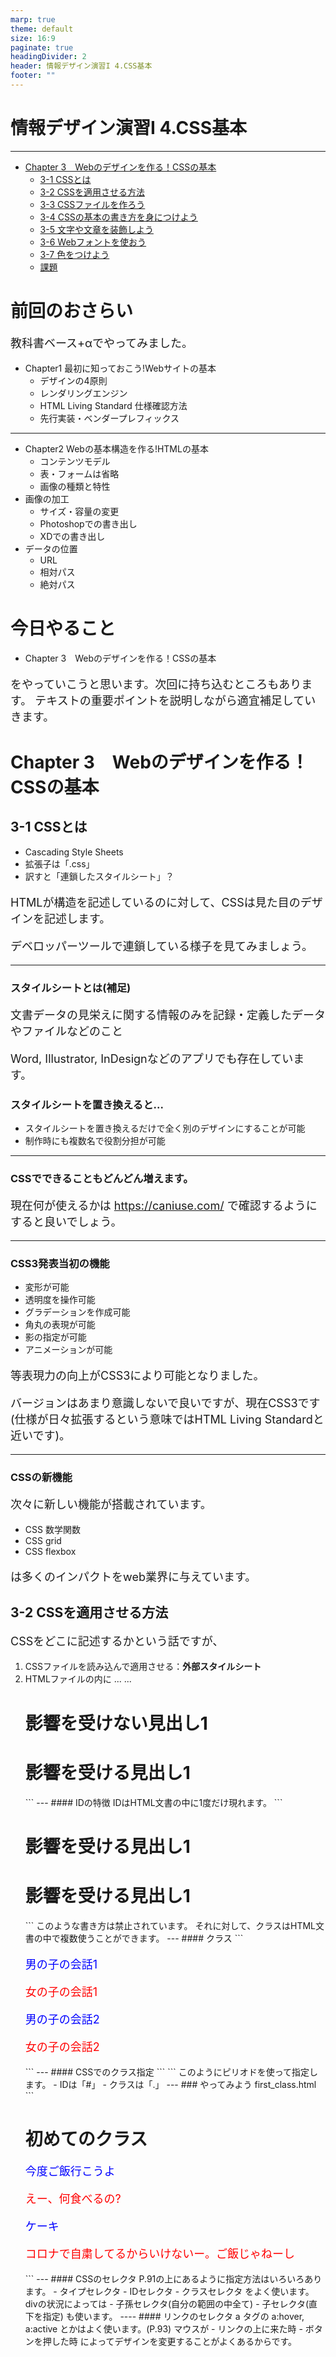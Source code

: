 ```yaml
---
marp: true
theme: default
size: 16:9
paginate: true
headingDivider: 2
header: 情報デザイン演習I 4.CSS基本
footer: ""
---
```


# 情報デザイン演習I 4.CSS基本<!-- omit in toc -->

---

- [Chapter 3　Webのデザインを作る！CSSの基本](#chapter-3webのデザインを作るcssの基本)
  - [3-1 CSSとは](#3-1-cssとは)
  - [3-2 CSSを適用させる方法](#3-2-cssを適用させる方法)
  - [3-3 CSSファイルを作ろう](#3-3-cssファイルを作ろう)
  - [3-4 CSSの基本の書き方を身につけよう](#3-4-cssの基本の書き方を身につけよう)
  - [3-5 文字や文章を装飾しよう](#3-5-文字や文章を装飾しよう)
  - [3-6 Webフォントを使おう](#3-6-webフォントを使おう)
  - [3-7 色をつけよう](#3-7-色をつけよう)
  - [課題](#課題)



# 前回のおさらい<!-- omit in toc -->
教科書ベース+αでやってみました。
- Chapter1 最初に知っておこう!Webサイトの基本
  - デザインの4原則
  - レンダリングエンジン
  - HTML Living Standard 仕様確認方法
  - 先行実装・ベンダープレフィックス

---
- Chapter2 Webの基本構造を作る!HTMLの基本
  - コンテンツモデル
  - 表・フォームは省略
  - 画像の種類と特性
- 画像の加工
  - サイズ・容量の変更
  - Photoshopでの書き出し
  - XDでの書き出し
- データの位置
  - URL
  - 相対パス
  - 絶対パス

# 今日やること<!-- omit in toc -->
- Chapter 3　Webのデザインを作る！CSSの基本

をやっていこうと思います。次回に持ち込むところもあります。
テキストの重要ポイントを説明しながら適宜補足していきます。

# Chapter 3　Webのデザインを作る！CSSの基本

## 3-1 CSSとは
- Cascading Style Sheets
- 拡張子は「.css」
- 訳すと「連鎖したスタイルシート」？

HTMLが構造を記述しているのに対して、CSSは見た目のデザインを記述します。

デベロッパーツールで連鎖している様子を見てみましょう。

---
### スタイルシートとは(補足)<!-- omit in toc -->
文書データの見栄えに関する情報のみを記録・定義したデータやファイルなどのこと

Word, Illustrator, InDesignなどのアプリでも存在しています。

### スタイルシートを置き換えると...<!-- omit in toc -->
- スタイルシートを置き換えるだけで全く別のデザインにすることが可能
- 制作時にも複数名で役割分担が可能

---
### CSSでできることもどんどん増えます。<!-- omit in toc -->

現在何が使えるかは
https://caniuse.com/
で確認するようにすると良いでしょう。

---
### CSS3発表当初の機能<!-- omit in toc -->
- 変形が可能
- 透明度を操作可能
- グラデーションを作成可能
- 角丸の表現が可能
- 影の指定が可能
- アニメーションが可能

等表現力の向上がCSS3により可能となりました。

バージョンはあまり意識しないで良いですが、現在CSS3です(仕様が日々拡張するという意味ではHTML Living Standardと近いです)。

---
### CSSの新機能<!-- omit in toc -->

次々に新しい機能が搭載されています。

- CSS 数学関数
- CSS grid
- CSS flexbox

は多くのインパクトをweb業界に与えています。

## 3-2 CSSを適用させる方法
CSSをどこに記述するかという話ですが、
1. CSSファイルを読み込んで適用させる：**外部スタイルシート**
2. HTMLファイルの<head>内に<style>タグで指定する：**内部スタイルシート**
3. HTMLタグの中にstyle属性を指定する：**インラインCSS**

と3つ記載あるので、まずは試してみましょう。

---
### やってみよう<!-- omit in toc -->
1. VSCを開いて、ID_ROOTが開かれていることを確認
2. 今日の作業フォルダ**ID_04**を作成,その中に**c3-02**フォルダを作成
3. 03-02の中にc3-02-1.htmlを作成して、P.89を入力
4. 同じくstyle.cssを作成して

```
h1 {
   color: red;
}
p {
   font-size: 18px;
}
```
5. c3-02-2.htmlを作成してP.90を入力
6. c3-03-3.htmlを作成してP.91を入力

どのhtmlも同じように見えますか？

---
### どれ使うの？<!-- omit in toc -->
結論から言えば、
> cssの記述には「1. CSSファイルを読み込んで適用させる」を使いましょう。

ちょっとした実験などをするときに2を、3はよっぽどの理由がない限り使いません。

理由としては、
> 複数ページのデザインを一括で変更したいから

となります。

## 3-3 CSSファイルを作ろう
1. **ID_04**に**c3-03**フォルダを作成
2. その中にstyle.cssを作成してP.92を記述
3. **c3-03**に**c-03-2.html**を作成してP.93を記述
4. Live Serverで見てみよう。

## 3-4 CSSの基本の書き方を身につけよう
セレクタ・プロパティ・値の3つを組み合わせて記述します。
```
セレクタ {
   プロパティ1: 値1;
   プロパティ2: 値2;
}
```
のように書いていきます。「:」とその後のスペース、「;」を間違えないように。
- セレクタ：どこの要素の
- プロパティ：何を
- 値：これにしてください

という感じです。

---
### 書くときのルール<!-- omit in toc -->
- 改行、最初は入れておきましょう(省略可能)
- 半角英数字で書く
- 小文字を使おう
- 複数のセレクタに指定するときは、「,」で区切ります。
- 単位は「px」「%」「rem」あたりから覚えよう。(本当は色々あります)

---
### divタグ<!-- omit in toc -->
P.96の下に記載があるので、説明します。
デザイン的な表現をアシストするためのタグです。

---
### やってみよう<!-- omit in toc -->
1. **ID_04**に**c3-04**フォルダを作成
2. その中にstyle.cssを作成しよう(p.96右)
3. c3-04-1.htmlを作成して、bodyタグの中に(p.96左)をかこう。style.cssにリンクを忘れずに。

---
### 答え<!-- omit in toc -->
style.cssはそのままでいいですが、c3-04-1.htmlは
```
<!DOCTYPE html>
<html>
   <head>
      <meta charset="UTF-8">
      <title>c3-04-1</title>
      <link rel="stylesheet" href="style.css">
   </head>
   <body>
      <div>
         <p>まんまる子猫</p>
      </div>
      <p>のんびり子猫</p>
   </body>
</html>
```

この教科書いきなり省くなぁ...

---
### 要素の中の要素を指定するセレクタ<!-- omit in toc -->
```
div p {
   color: red;
}
```
だと、divタグの中にあるpタグとなります。

```
div, p{
   color: red;
}
```
だと、divタグとpタグに指定するでしたね。

あとでもう少しやりますが、一応セレクタチートシート貼っておきます。
- [CSSセレクタのチートシート](https://webliker.info/css-selector-cheat-sheet/)

---
### 覚えなくていいよ<!-- omit in toc -->
色々なことを教えていきますが、
> こんなことできるんだ

ということを知っておけばいいです。
あとは、必要な時に、「チートシート」でググりましょう。

次から始まるプロパティも同様です。覚えるではなく、何を制御できるかを知っておきましょう。



## 3-5 文字や文章を装飾しよう

### 文字の大きさを変える「font-size」<!-- omit in toc -->
単位について実験してみましょう。

**この後、htmlファイルはbodyタグの中しか記載しないことにします。**(教科書がそうなんだもん)

style.cssへのリンクを忘れずに。

この意味わかるかな？

---
### やってみよう<!-- omit in toc -->
1. **ID_04**に**c3-05**フォルダを作成
2. その中にstyle.cssを作成しよう(p.97)
3. c3-05-1.htmlを作成して

```
<h1>猫の一日</h1>
<h2>ひたすら寝ています</h2>
<p>猫は毎日12〜16時間は睡眠を取ると言われています。
ただし、熟睡している時間は意外と少なく、ほとんどが浅い眠りです。
物音がするとすぐ目を覚ますのはそのせいなんですね。</p>
```

文字の大きさが変わる理由が単位とともに理解できるでしょうか？
デベロッパーツールも使ってみましょう。

---
### 適切な文字サイズは？<!-- omit in toc -->
- 本文は14~18px程度が一般的
- 文字サイズのバリエーションは増やしすぎないようにしましょう。
  
---
### 見出しとジャンプ率<!-- omit in toc -->
- 見出しと本文の文字サイズの比率を**ジャンプ率**と呼びます。
- 高いと躍動的で楽しい雰囲気
- 低いと上品で落ち着いた雰囲気

---
### フォントの種類を変える「font-family」<!-- omit in toc -->
この辺から、「こんなことができるよ」なので、説明にして演習はパスします。

と、Windows, Macともにインストール済みのデバイスフォントは同じフォントが少ないので結局、無難な組み合わせを

- [【2023年版】font-familyの正しい指定方法・タイプ別おすすめフォント設定例](https://willcloud.jp/knowhow/font-family/)

などで調べることになります。(おすすめのfont-family設定例)

どうしても素敵なフォントを利用する場合には3-6Webフォントを使うことになりますが、表示に時間がかかってしまうデメリットがあります。

---
### 文字の太さを変えよう「font-weight」<!-- omit in toc -->
フォントによりますが、
- lighter
- normal
- bold
- bolder

等と太さを変更させることができます。

---
### 行の高さを変えよう「line-height」<!-- omit in toc -->
行間を変えることができます。

---
### 文章を揃えよう「text-align」<!-- omit in toc -->
- left
- right
- center
- justify(両端揃え)

wordでもありますね。

## 3-6 Webフォントを使おう
- 従来はコンピュータにインストールされていないフォントは表示できなかった(違うものに置き換えられた)ため、デザインするには画像にするしかなかった。
- 画像にすると、検索性などで不利
- Web上のフォントを利用することができるようになった。

---
### やってみよう<!-- omit in toc -->
1. [Google Fonts](https://fonts.google.com/)に行ってみよう
2. FilterのLanguageから「Japanese」
3. 「M plus rounded 1c」を検索してみよう
4. クリックすると、複数の太さのものが表示される
5. 右の「Select *******」のところをいくつかクリック
6. 右のlinkの下のをhtmlのheadタグの中にコピペ(style.cssをリンクしているのより上に)
7. cssには「CSS rules to specify families」を指定

---
### linkされるCSSファイルの順番<!-- omit in toc -->
コピペして利用できるのは便利ですが、順番が非常に大事です。

ここでコピペしてきたのはWebフォントを利用する準備ですので、必ず

> style.cssをリンクした行より前に置く必要がある

ということになります。

## 3-7 色をつけよう

---
### 色の指定方法<!-- omit in toc -->
1. カラーコード
2. RGB値
3. 色の名前

で指定します。1,3が一般的かな...
2は半透明にしたい時くらいだと思います。

---
### カラーコード<!-- omit in toc -->
HTMLでは基本的には16進数を使ってRGBの数値を指定して色を表現します.
#8800ffとは「#」が16進数で表すよ、という宣言で

- 88 R(Red)の値
- 00 G(Green)の値
- ff B(Blue)の値

16進数では0,1,2,3,4,5,6,7,8,9,a,b,c,d,e,fの16個の文字を使って数字を表す方法で、

- #000000 黒
- #ffffff 白

となります。Photoshop,Illustratorの色表記からも選べますし、Googleで**カラーピッカー**とググっても出てきます。

同じ値が続くとき、3桁に省略できることも知っておきましょう(例えば#ffffff -> #fff)

---
### 色の名前<!-- omit in toc -->
- [原色大辞典](https://www.colordic.org/)
- [WEBカラー見本一覧（基本色、セーフカラー）](https://note.cman.jp/color/base_color.cgi)

等から選びましょう。

---
### RGB値・HSL値<!-- omit in toc -->
透明度の指定にはこの辺を扱う必要があります。HSLでは直感的に色を指定することが可能となります。
#### RGB<!-- omit in toc -->
「rgb(255, 42, 53);」「rgba(255, 42, 53, 0.5);」のように指定。
透過度も指定できる

#### HSL<!-- omit in toc -->
「hsl(0, 100%, 100%);」「hsla(0, 100%, 100%, 0.5);」のように指定。
透過度も指定できる

---
### 文字に色をつけよう「color」<!-- omit in toc -->
これまでにも利用しましたね。よく使います。

---
### 背景に色をつけよう「background-color」<!-- omit in toc -->
htmlの要素の背景に色をつけることが可能となります。

---
### P.110〜P.119<!-- omit in toc -->
ざっとみていきましょう。

---
### コメントアウト(P.119)<!-- omit in toc -->
HTMLでは
```HTML
<!-- ここが無視される -->
```
CSSでは
```CSS
/* ここが無視される */
```
とちょっと表記が違いますが、メモなど残すのに便利です。

---
## 課題
(授業後に内容に合わせて変更しました。)
今日は3-7までやりました。

P.97から121ページで紹介されたCSSプロパティを使ってみよう

kadaiというフォルダを作って
kadai.html
style.css
を作成して、そこで自由に記述してみましょう。

kadaiフォルダを圧縮して、NASに提出してください。

<!--


### このくらいで4回目は終わりでいいかな...
時間あったら、なんか課題出すか、または、ID,クラスについて説明します。

今後の予定

3-8(背景)ってそんなに要らなくない？
3-9,3-10,3-11大事　BOXモデルとは明記されてない
3-12(list-style)ってそんなに要らなくない？
3-13 超大事 ID,class
3-14 flexbox, css grid
3-15でリセットCSSか

5回目で3-9,3-10,3-11,  3-13,  3-15,
6回目でセマンティックコーディング(html5 outlinerとか)
7回目で3-14

---
### ここから
去年のID,クラスの説明資料です(時間なかったら来週)


---
### CSSの基本文法を理解する
P.90に戻りましょう。

プロパティ 値については説明しました。

セレクタという概念があります。
先ほど、h1 というセレクタ を用いましたが、ここをクリアするには「ID」「クラス」という概念が必要になってきます。

---
#### ID
前回、「同じページ内のリンクを指定」(P.60) で ID を設定しましたね。 そして、#をつけてリンクすることを確認しました。

これと同じでCSSでも次のように指定できます

```
<style>
   h1#s1{
      color: #8800ff;
   }
</style>
...
...
<h1>影響を受けない見出し1</h1>
<h1 id="s1">影響を受ける見出し1</h1>
```

---
#### IDの特徴
IDはHTML文書の中に1度だけ現れます。

```
<h1 id="s1">影響を受ける見出し1</h1>
<h1 id="s1">影響を受ける見出し1</h1>
```
このような書き方は禁止されています。

それに対して、クラスはHTML文書の中で複数使うことができます。

---
#### クラス
```
<p class="boy">男の子の会話1</p>
<p class="girl">女の子の会話1</p>
<p class="boy">男の子の会話2</p>
<p class="girl">女の子の会話2</p>
```

---
#### CSSでのクラス指定
```
<style>
  p.boy{
    color: blue;
  }
  p.girl{
    color: red;
}
</style>
```
このようにピリオドを使って指定します。

- IDは「#」
- クラスは「.」

---
### やってみよう first_class.html
```
<!DOCTYPE html>
<html>
<head>
   <meta charset="utf-8">
   <title>初めてのクラス</title>
   <style>
      p.boy{
         color: blue;
      }
      p.girl{
         color: red; 
      }
   </style>
</head>
<body>
   <div>
      <h1>初めてのクラス</h1>
      <p class="boy">今度ご飯行こうよ</p>
      <p class="girl">えー、何食べるの?</p>
      <p class="boy">ケーキ</p>
      <p class="girl">コロナで自粛してるからいけないー。ご飯じゃねーし</p>
   </div>
</body>
</html>
```
---
#### CSSのセレクタ
P.91の上にあるように指定方法はいろいろあります。

- タイプセレクタ
- IDセレクタ
- クラスセレクタ

をよく使います。divの状況によっては
- 子孫セレクタ(自分の範囲の中全て)
- 子セレクタ(直下を指定)

も使います。

----
#### リンクのセレクタ
a タグの a:hover, a:active とかはよく使います。(P.93)

マウスが
- リンクの上に来た時
- ボタンを押した時

によってデザインを変更することがよくあるからです。

<!--
## Chapter03-02 CSSを記述する場所とCSSの検証について

---
### CSSを記述する場所(P.88-)
さっきやりましたね。

3種類あることを確認しましょう。(P.95上)

---
#### @import
サイトが大きくなると、CSSファイルを分割したくなることがあります。

そんな時には、
```
@import url();
```
などをCSSの冒頭に書くことで分割することができます。

---
#### 検証
HTML や CSS はエラーが多少あってもたまたまうまく動作することがあります。バリデーションサービスがあるということを押さえておきましょう。(P.95)

ただ、CSSは進化が早いため、警告が多く出る傾向に現在はありま

[CSS Validation Service](https://jigsaw.w3.org/css-validator/validator.html)

---
#### 実習課題06(P.97)
やってみましょう。
- https://www.scc-kk.co.jp/scc-books/b-408.html からダウンロードしましょう (前回してますね)。
- Chapter3のTraining6を「ID04」にコピーしましょう。
- Sample-06-Complete.html,Sample-06-Complete.css を削除しましょう。
- Sample-06.htmlから2つのファイルを作成して、正しくCSSファイルにリンクを貼ってみましょう。


## Chapter03-03 CSSの「継承」と「ボックスモデル」の考え方

---
### カスケーティングスタイルシートとは(P.99)
先ほども「連結した」について説明しましたが、テキストで抑えておきましょう。


---
#### やってみよう cascading.html
```
<!DOCTYPE html>
<html>
<head>
   <meta charset="UTF-8">
   <title>継承の確認</title>
</head>
<body>
   <p>
      富士山は<em>日本で一番高い</em>山です
   </p>
</body>
</html>
```

---
#### headタグ内に追加しよう
```
   <style>
      body {
         font-size:24px;
      }
      p{
         color: #888888;
      }
      em {
         color: #ff0000;
      }
   </style>
```

---
#### どうなるか？
##### 富士山は・山です
bodyを継承し「font-size:24px;」が設定され、pで定義された 「color:#888888;」となっている

##### 日本で一番高い
bodyを継承し「font-size:24px;」が設定され、pで定義された 「color:#888888;」 となっているが、em の「color:#ff0000;」の方に上書きされている。

---
#### Chromeのデベロッパーツールで確認しよう
- 表示 - 開発/管理 - デベロッパーツール(Option+Command+I)で表示させて、
- ElementsのStyle

を確認してみましょう。

- Elements で「<p>」を選ぶと Styles で「Inherited from body」として
24px が継承されているのがわかります。
- Elements で「<em> 日本で一番高い </em>」のところを選択すると、 Styles で「Inherited from p」と書いてありますが、打ち消しされてい て、em の設定に上書きされていることがわかります。

---
#### 継承理解できたかな？
- 基本的には、上位の要素のスタイルが下位に引き継がれますが、下位で上書きできることがわかったでしょうか?
- これが、CSS(Cascading Style Sheet)...”連鎖する”スタイルシート、の意味となります。
- 下位の要素で指定された CSS の方が有効となり、以前の部分の指定は打ち消されます。


CSSファイルのどこで書いたかは関係なく、要素の上位・下位という関係性に影響があることを抑えておきましょう。

_ただし、同じセレクタで2度指定した場合には2回目が有効となります。_

---
### CSSボックスモデルとは？(P.100)

---
#### CSSにおける要素とそのデザインに関する考え方
CSS では全ての要素にボックス (箱) を想定します。そして、箱の 
- コンテンツの大きさ
- 箱の内側の余白
- 箱の枠線 (境界線)
- 箱の外側の余白

という概念を持ちます。

---
![](img/Boxmodel-detail.png)

---
#### ボックスモデルのプロパティ
##### コンテンツの大きさ
height,width
##### 箱の内側の余白
padding 
##### 箱の枠線(境界線)
border 
##### 箱の外側の余白
margin 

---
#### ボックスモデルの確認
デベロッパーツールを利用するとどの様にボックスモデルが設定されているか確認することができます。
これは、CSS を作成する時には非常に重要となります。

CSSでは
- 文字の色やフォントサイズを指定すること

ももちろん大事ですが
- 要素をどのようにレイアウトするか

が非常に大事だからです。

---
#### 読み方
読みづらいので...
- [width](https://www.google.com/search?q=%E7%99%BA%E9%9F%B3+width)
- [height](https://www.google.com/search?q=%E7%99%BA%E9%9F%B3+height)

---
#### box-sizing
ボックスモデルの便利さに関しては、次回以降やっていきますが、CSS制作者にとって、少しめんどくさいものでもありました。そのため、width,heightの定義を少し変えるやり方が出てきました。(P.249)

- box-sizing: content-box;
paddingとborderの値をwidth,heightに含まない方法
- box-sizing: border-box;
paddingとborderの値をwidth,heightに含む方法

ある、ということだけ覚えておきましょう。

---
#### 実習課題07
P.100から少しおさらいしてから

実習課題No.07に取り組みましょう。


## Chapter03-04 ブラウザーのデフォルトCSS

---
### まずはやってみよう
- 「ID_04」の中に「layout.html」「layout.css」というファイルを作成しよう
- bodyタグの中にheaderタグ・mainタグ・footerタグを配置しよう
- layout.htmlからlayout.cssにリンクしよう
- それぞれ以下のように設定してみよう
  - header 高さ:100px, 背景色: red;
  - main   高さ:400px, 背景色: green;
  - footer 高さ:50px, 背景色： blue;

背景色は次のように設定してみよう
```
background-color: red;
```

---
#### layout.html
```
<!DOCTYPE html>
<html>
<head>
   <meta charset="UTF-8">
   <title>レイアウト</title>
   <link rel="stylesheet" type="text/css" href="layout.css">
</head>
<body>
   <header>
      ヘッダー部分
   </header>
   <main>
      コンテンツ部分
   </main>
   <footer>
      フッター部分
   </footer>
</body>
</html>
```

---
#### layout.css
```
header{
   height: 100px;
   background-color: red;
}
main {
   height: 400px;
   background-color: green;
}
footer {
   height:50px;
   background-color: blue;
}
```

---
#### なんか隙間があるね...
簡単なレイアウトをしてみたわけだが、
なんか隙間があるね。

デベロッパーツールでなぜ隙間ができるのか原因を調べてみよう。

---
#### borderのmargin
8になってるかな？

これを治すにはどうすれば良いだろう？

----
#### layout.cssに追加
```
body {
   margin: 0px;
}
```

---
#### あれ？
元々のmargin:8px;って誰が指定したんだろう？

これが、デフォルトCSSと呼ばれるもので、

> ブラウザが元々持っているCSS

となります。

レンダリングエンジンによって,別々のCSSが元から定義されていることになります。よって、ブラウザによって見え方がバラバラになってしまいます。

これを回避するために
- リセットCSS
- ノーマライズCSS

という考え方が出てきました。

---
#### リセットCSS/ノーマライズCSS
##### リセットCSS
とりあえず一度全部ゼロに設定して、全てのブラウザで同じように見えることを保証した上で、上書きしてデザインしていこう、という考え方
##### ノーマライズCSS
見出しフォントの大きさなどデフォルトCSSを残しながらもブラウザの差異をなくしていこうという考え方

教科書に掲載のものを利用しても問題はありませんが、
この辺は時代と共に進化する技術ですので「リセットCSS 2022」等とググって新しいものを取り入れていきましょう。


Chapter3の01-07までとりあえず触れましたね。
Chapter08は時間があれば...背景画像についてのCSSの説明なので知りたい時に見れば構いません。

というわけで、P.136まで終わったものとします。

余裕がある人は実習課題09,10,11もやってみましょう。
わからない人は質問受け付けます。


## 終わり

ID_04を圧縮したzipファイルをmanabaに提出してください。


-->